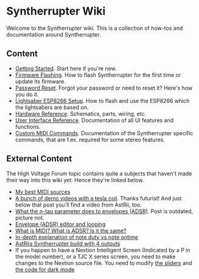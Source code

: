 # Syntherrupter Wiki

Welcome to the Syntherrupter wiki. This is a collection of how-tos and documentation around Syntherrupter. 

## Content

* [Getting Started](Getting%20Started.md#readme). Start here if you're new. 
* [Firmware Flashing](Firmware%20Flashing.md#readme). How to flash Syntherrupter for the first time or update its firmware.
* [Password Reset](Password%20Reset.md#readme). Forgot your password or need to reset it? Here's how you do it.
* [Lightsaber ESP8266 Setup](Lightsaber%20ESP8266%20Setup.md#readme). How to flash and use the ESP8266 which the lightsabers are based on.
* [Hardware Reference](HW/README.md#readme). Schematics, parts, wiring, etc.
* [User Interface Reference](UI/README.md#readme). Documentation of all UI features and functions.
* [Custom MIDI Commands](Custom%20MIDI%20Commands.md#readme). Documentation of the Syntherrupter specific commands, that are f.ex. required for some stereo features.

## External Content

The High Voltage Forum topic contains quite a subjects that haven't made their way into this wiki yet. Hence they're linked below.

* [My best MIDI sources](https://highvoltageforum.net/index.php?topic=1020.msg8661#msg8661)
* [A bunch of demo videos with a tesla coil](https://highvoltageforum.net/index.php?topic=1020.msg9299#msg9299). Thanks futurist! And just below that post you'll find a video from AstRii, too.
* [What the n-tau parameter does to envelopes (ADSR)](https://highvoltageforum.net/index.php?topic=1020.msg8850#msg8850). Post is outdated, picture not.
* [Envelope (ADSR) editor and looping](https://highvoltageforum.net/index.php?topic=1020.msg9082#msg9082)
* [What is MIDI? What is ADSR? Is it the same?](https://highvoltageforum.net/index.php?topic=1020.msg9120#msg9120)
* [In-depth explanation of note duty vs note ontime](https://highvoltageforum.net/index.php?topic=1020.msg8564#msg8564)
* [AstRiis Syntherrupter build with 4 outputs](https://highvoltageforum.net/index.php?topic=1267.msg9292#msg9292)
* If you happen to have a Nextion Intelligent Screen (Indicated by a P in the model number), or a TJC X series screen, you need to make changes to the Nextion source file. You need to modify [the sliders](https://highvoltageforum.net/index.php?topic=1020.msg9670#msg9670) and [the code for dark mode](https://highvoltageforum.net/index.php?topic=1020.msg9682#msg9682)
